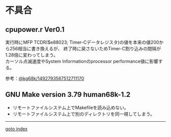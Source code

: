 # 不具合

## cpupower.r Ver0.1
実行時にMFP TCDR($e88023; Timer-Cデータレジスタ)の値を本来の値200から256相当に書き換えるが、
終了時に戻さないためTimer-C割り込みの間隔が1.28倍に変わってしまう。  
カーソル点滅速度やSystem Informationのprocessor performance値に影響する。

参考：[@kg68k/1492793567512711170](https://twitter.com/kg68k/status/1492793567512711170)

## GNU Make version 3.79 human68k-1.2
* リモートファイルシステム上でMakefileを読み込めない。
* リモートファイルシステム上で別のディレクトリを同一視してしまう。


----
[goto index](README.md)
